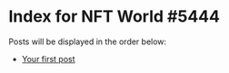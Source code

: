 # Index for NFT World #5444
Posts will be displayed in the order below:

- [Your first post](./001-first.md)

